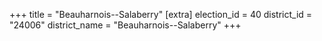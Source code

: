 +++
title = "Beauharnois--Salaberry"
[extra]
election_id = 40
district_id = "24006"
district_name = "Beauharnois--Salaberry"
+++
